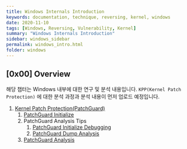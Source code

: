 ```yaml
---
title: Windows Internals Introduction
keywords: documentation, technique, reversing, kernel, windows
date: 2020-11-10
tags: [Windows, Reversing, Vulnerability, Kernel]
summary: "Windows Internals Introduction"
sidebar: windows_sidebar
permalink: windows_intro.html
folder: windows
---
```


## [0x00] Overview

해당 챕터는 Windows 내부에 대한 연구 및 분석 내용입니다.
`KPP(Kernel Patch Protection)` 에 대한 분석 과정과 분석 내용이 먼저 업로드 예정입니다.

1. [Kernel Patch Protection(PatchGuard)](https://shhoya.github.io/windows_pgintro.html) 
   1. [PatchGuard Initialize](https://shhoya.github.io/windows_pginit.html)
   2. PatchGuard Analysis Tips
      1. [PatchGuard Initialize Debugging](https://shhoya.github.io/windows_pgidbg.html)
      2. [PatchGuard Dump Analysis](https://shhoya.github.io/windows_pgdump.html)
   3. [PatchGuard Analysis](https://shhoya.github.io/windows_pganalysis.html)

